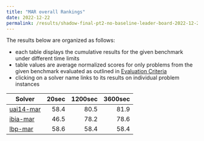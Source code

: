 ```yaml
---
title: "MAR overall Rankings"
date: 2022-12-22
permalink: /results/shadow-final-pt2-no-baseline-leader-board-2022-12-22/benchmark-rankings/MAR-overall-rankings
---
```




The results below are organized as follows:
- each table displays the cumulative results for the given benchmark under different time limits
- table values are average normalized scores for only problems from the given benchmark evaluated as outlined in [Evaluation Criteria](https://uaicompetition.github.io/uci-2022/results/evaluation-criteria/)
- clicking on a solver name links to its results on individual problem instances


|                      Solver                       | 20sec | 1200sec | 3600sec |
| ------------------------------------------------- | ----: | ------: | ------: |
| [uai14-mar](../solver-scores/uai14-mar-scores.md) |  58.4 |    80.5 |    81.9 |
| [ibia-mar](../solver-scores/ibia-mar-scores.md)   |  46.5 |    78.2 |    78.6 |
| [lbp-mar](../solver-scores/lbp-mar-scores.md)     |  58.6 |    58.4 |    58.4 |

